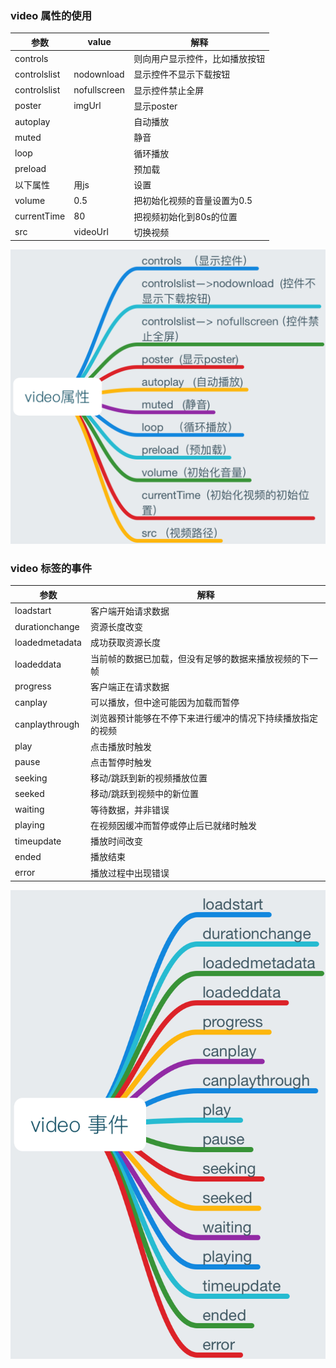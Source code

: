 ### video 属性的使用

|参数|value|解释|
|----|----|----|
|controls||则向用户显示控件，比如播放按钮|
|controlslist|nodownload|显示控件不显示下载按钮|
|controlslist|nofullscreen|显示控件禁止全屏|
|poster|imgUrl|显示poster|
|autoplay||自动播放|
|muted||静音|
|loop||循环播放|
|preload||预加载|
|以下属性|用js|设置|
|volume|0.5|把初始化视频的音量设置为0.5|
|currentTime|80|把视频初始化到80s的位置|
|src|videoUrl|切换视频|

![video属性](../images/p/video属性.png)

### video 标签的事件
|参数|解释|
|----|----|
|loadstart|客户端开始请求数据|
|durationchange|资源长度改变|
|loadedmetadata|成功获取资源长度|
|loadeddata|当前帧的数据已加载，但没有足够的数据来播放视频的下一帧|
|progress|客户端正在请求数据|
|canplay|可以播放，但中途可能因为加载而暂停|
|canplaythrough|浏览器预计能够在不停下来进行缓冲的情况下持续播放指定的视频|
|play|点击播放时触发|
|pause|点击暂停时触发|
|seeking|移动/跳跃到新的视频播放位置|
|seeked|移动/跳跃到视频中的新位置|
|waiting|等待数据，并非错误|
|playing|在视频因缓冲而暂停或停止后已就绪时触发|
|timeupdate|播放时间改变|
|ended|播放结束|
|error|播放过程中出现错误|

![video 事件](../images/p/video事件.png)
